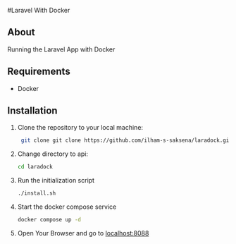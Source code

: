 #Laravel With Docker

## About
Running the Laravel App with Docker

## Requirements
- Docker

## Installation

1. Clone the repository to your local machine:
   ```bash
    git clone git clone https://github.com/ilham-s-saksena/laradock.git
    ```

2. Change directory to api: 
    ```bash
    cd laradock
    ```

3. Run the initialization script 
    ```bash
    ./install.sh 
    ```
    
4. Start the docker compose service
    
    ```bash
    docker compose up -d
    ```

5. Open Your Browser and go to <a href="localhost:8088">localhost:8088</a>
